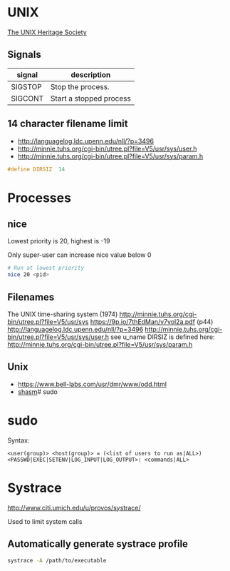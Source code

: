 # UNIX

[The UNIX Heritage Society](http://www.tuhs.org)

## Signals

signal  | description
---     | ---
SIGSTOP | Stop the process.
SIGCONT | Start a stopped process

## 14 character filename limit
* <http://languagelog.ldc.upenn.edu/nll/?p=3496>
* <http://minnie.tuhs.org/cgi-bin/utree.pl?file=V5/usr/sys/user.h>
* <http://minnie.tuhs.org/cgi-bin/utree.pl?file=V5/usr/sys/param.h>

```c
#define	DIRSIZ	14
```

# Processes

## nice

Lowest priority is 20, highest is -19

Only super-user can increase nice value below 0

```bash
# Run at lowest priority
nice 20 <pid>
```


## Filenames

The UNIX time-sharing system (1974)
<http://minnie.tuhs.org/cgi-bin/utree.pl?file=V5/usr/sys>
<https://9p.io/7thEdMan/v7vol2a.pdf> (p44)
<http://languagelog.ldc.upenn.edu/nll/?p=3496>
<http://minnie.tuhs.org/cgi-bin/utree.pl?file=V5/usr/sys/user.h> see u_name
DIRSIZ is defined here: <http://minnie.tuhs.org/cgi-bin/utree.pl?file=V5/usr/sys/param.h>


## Unix

- <https://www.bell-labs.com/usr/dmr/www/odd.html>
- [shasm](http://lists.gnu.org/archive/html/bug-bash/2001-02/msg00054.html)# sudo


# sudo

Syntax: 
```
<user(group)> <host(group)> = (<list of users to run as|ALL>) <PASSWD|EXEC|SETENV|LOG_INPUT|LOG_OUTPUT>: <commands|ALL>
```

# Systrace

http://www.citi.umich.edu/u/provos/systrace/

Used to limit system calls

## Automatically generate systrace profile
```bash
systrace -A /path/to/executable
```
